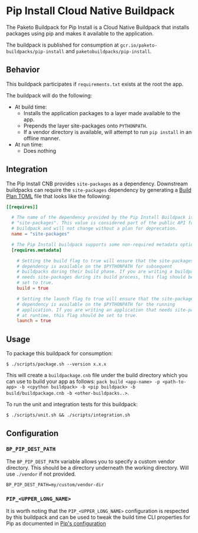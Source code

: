 # Pip Install Cloud Native Buildpack
The Paketo Buildpack for Pip Install is a Cloud Native Buildpack that installs
packages using pip and makes it available to the application.

The buildpack is published for consumption at
`gcr.io/paketo-buildpacks/pip-install` and `paketobuildpacks/pip-install`.

## Behavior
This buildpack participates if `requirements.txt` exists at the root the app.

The buildpack will do the following:
* At build time:
  - Installs the application packages to a layer made available to the app.
  - Prepends the layer site-packages onto `PYTHONPATH`.
  - If a vendor directory is available, will attempt to run `pip install` in an offline manner.
* At run time:
  - Does nothing

## Integration

The Pip Install CNB provides `site-packages` as a dependency. Downstream
buildpacks can require the `site-packages` dependency by generating a [Build
Plan
TOML](https://github.com/buildpacks/spec/blob/master/buildpack.md#build-plan-toml)
file that looks like the following:

```toml
[[requires]]

  # The name of the dependency provided by the Pip Install Buildpack is
  # "site-packages". This value is considered part of the public API for the
  # buildpack and will not change without a plan for deprecation.
  name = "site-packages"

  # The Pip Install buildpack supports some non-required metadata options.
  [requires.metadata]

    # Setting the build flag to true will ensure that the site-packages
    # dependency is available on the $PYTHONPATH for subsequent
    # buildpacks during their build phase. If you are writing a buildpack that
    # needs site-packages during its build process, this flag should be
    # set to true.
    build = true

    # Setting the launch flag to true will ensure that the site-packages
    # dependency is available on the $PYTHONPATH for the running
    # application. If you are writing an application that needs site-packages
    # at runtime, this flag should be set to true.
    launch = true
```

## Usage

To package this buildpack for consumption:
```
$ ./scripts/package.sh --version x.x.x
```
This will create a `buildpackage.cnb` file under the build directory which you
can use to build your app as follows: `pack build <app-name> -p <path-to-app>
-b <cpython buildpack> -b <pip buildpack> -b build/buildpackage.cnb -b
<other-buildpacks..>`.

To run the unit and integration tests for this buildpack:
```
$ ./scripts/unit.sh && ./scripts/integration.sh
```

## Configuration

### `BP_PIP_DEST_PATH`

The `BP_PIP_DEST_PATH` variable allows you to specify a custom vendor directory.
This should be a directory underneath the working directory.
Will use `./vendor` if not provided.

```shell
BP_PIP_DEST_PATH=my/custom/vendor-dir
```

### `PIP_<UPPER_LONG_NAME>`

It is worth noting that the `PIP_<UPPER_LONG_NAME>` configuration is respected by this buildpack and can be used to tweak the build time CLI properties for Pip as documented in [Pip's configuration](https://pip.pypa.io/en/stable/topics/configuration/#environment-variables)